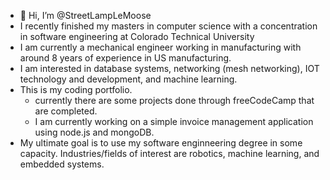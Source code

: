 - 👋 Hi, I’m @StreetLampLeMoose
- I recently finished my masters in computer science with a concentration in software engineering at Colorado Technical University
- I am currently a mechanical engineer working in manufacturing with around 8 years of experience in US manufacturing.
- I am interested in database systems, networking (mesh networking), IOT technology and development, and machine learning.
- This is my coding portfolio.
    - currently there are some projects done through freeCodeCamp that are completed.
    - I am currently working on a simple invoice management application using node.js and mongoDB.
- My ultimate goal is to use my software enginneering degree in some capacity. Industries/fields of interest are robotics, machine learning, and embedded systems. 

<!---
StreetLampLeMoose/StreetLampLeMoose is a ✨ special ✨ repository because its `README.md` (this file) appears on your GitHub profile.
You can click the Preview link to take a look at your changes.
--->
